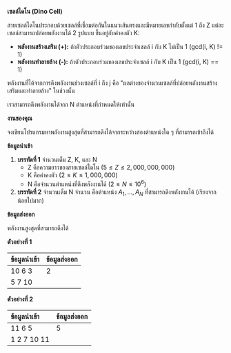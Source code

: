 **เซลล์ไดโน (Dino Cell)**

สายเซลล์ไดโนประกอบด้วยเซลล์ที่เชื่อมต่อกันในแนวเส้นตรงและมีหมายเลขกำกับตั้งแต่ 1 ถึง Z แต่ละเซลล์สามารถปล่อยพลังงานได้ 2 รูปแบบ ขึ้นอยู่กับค่าคงตัว K:
* **พลังงานสร้างเสริม (+):** ถ้าตัวประกอบร่วมของเลขประจำเซลล์ i กับ K ไม่เป็น 1 (gcd(i, K) != 1)
* **พลังงานทำลายล้าง (-):** ถ้าตัวประกอบร่วมของเลขประจำเซลล์ i กับ K เป็น 1 (gcd(i, K) == 1)

พลังงานที่ได้จากการดึงพลังงานช่วงเซลล์ที่ i ถึง j คือ "ผลต่างของจำนวนเซลล์ที่ปล่อยพลังงานสร้างเสริมและทำลายล้าง" ในช่วงนั้น

เราสามารถดึงพลังงานได้จาก N ตำแหน่งที่กำหนดให้เท่านั้น

**งานของคุณ**

จงเขียนโปรแกรมหาพลังงานสูงสุดที่สามารถดึงได้จากระหว่างสองตำแหน่งใด ๆ ที่สามารถเข้าถึงได้

**ข้อมูลนำเข้า**

1.  **บรรทัดที่ 1** จำนวนเต็ม Z, K, และ N
    * Z คือความยาวของสายเซลล์ไดโน ($5 \le Z \le 2,000,000,000$)
    * K คือค่าคงตัว ($2 \le K \le 1,000,000$)
    * N คือจำนวนตำแหน่งที่ดึงพลังงานได้ ($2 \le N \le 10^6$)
2.  **บรรทัดที่ 2** จำนวนเต็ม N จำนวน คือตำแหน่ง $A_1, ..., A_N$ ที่สามารถดึงพลังงานได้ (เรียงจากน้อยไปมาก)

**ข้อมูลส่งออก**

พลังงานสูงสุดที่สามารถดึงได้

**ตัวอย่างที่ 1**

| ข้อมูลนำเข้า | ข้อมูลส่งออก |
| :--- | :--- |
| 10 6 3 | 2 |
| 5 7 10 | |

**ตัวอย่างที่ 2**

| ข้อมูลนำเข้า | ข้อมูลส่งออก |
| :--- | :--- |
| 11 6 5 | 5 |
| 1 2 7 10 11 | |